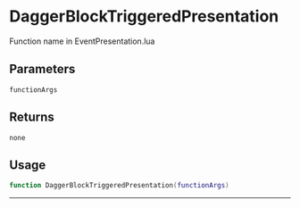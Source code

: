 # DaggerBlockTriggeredPresentation
Function name in EventPresentation.lua
## Parameters
`functionArgs`
## Returns
`none`
## Usage
```lua
function DaggerBlockTriggeredPresentation(functionArgs)
```
---
